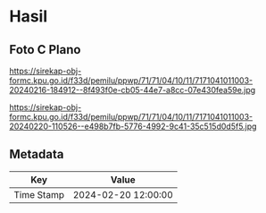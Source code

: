 # Hasil

## Foto C Plano

https://sirekap-obj-formc.kpu.go.id/f33d/pemilu/ppwp/71/71/04/10/11/7171041011003-20240216-184912--8f493f0e-cb05-44e7-a8cc-07e430fea59e.jpg

https://sirekap-obj-formc.kpu.go.id/f33d/pemilu/ppwp/71/71/04/10/11/7171041011003-20240220-110526--e498b7fb-5776-4992-9c41-35c515d0d5f5.jpg


## Metadata

| Key        | Value               |
| ---------- | ------------------- |
| Time Stamp | 2024-02-20 12:00:00 |



